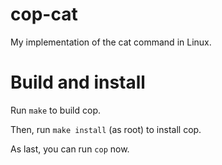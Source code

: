 # cop-cat
My implementation of the cat command in Linux.

# Build and install
Run `make` to build cop.

Then, run `make install` (as root) to install cop.

As last, you can run `cop` now.

